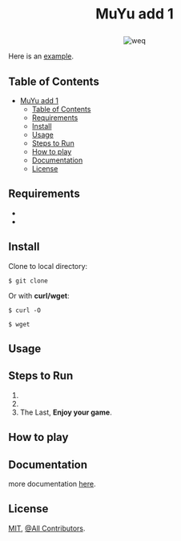 # <p align="center"> MuYu add 1

<div align="center">

<!-- [![Generic badge](https://img.shields.io/badge/Java-1.8-<COLOR>.svg)](https://shields.io/)
[![Generic badge](https://img.shields.io/badge/Test-Junit-black.svg)](https://shields.io/) [![Generic badge](https://img.shields.io/badge/Logger-Util.logger-black.svg)](https://shields.io/) [![made-with-ub](https://img.shields.io/badge/Made%20with-UB-1f425f.svg)](https://web.ub.edu/es/) [![GitHub license](https://img.shields.io/github/license/Naereen/StrapDown.js.svg)](#license) [![GitHub contributors](https://badgen.net/github/contributors/Naereen/Strapdown.js)](#contributing) -->

</div>

<div align="center">

![weq](/figures/Logotip_UB.svg.png)

</div>

Here is an [example]().

## Table of Contents

- [ MuYu add 1](#-muyu-add-1)
  - [Table of Contents](#table-of-contents)
  - [Requirements](#requirements)
  - [Install](#install)
  - [Usage](#usage)
  - [Steps to Run](#steps-to-run)
  - [How to play](#how-to-play)
  - [Documentation](#documentation)
  - [License](#license)

## Requirements

-

-

## Install

Clone to local directory:

`$ git clone `

Or with **curl/wget**:

`$ curl -O `

`$ wget`

## Usage

## Steps to Run

1.
2.
3. The Last, **Enjoy your game**.

## How to play

## Documentation

more documentation [here]().

## License

[MIT](https://github.com/junjielyu13/MuYu-add1/blob/main/LICENSE), [@All Contributors](#contributing).
